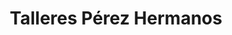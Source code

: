 ---
title: "Talleres Pérez Hermanos"
url: /cullar/talleres-perez-hermanos/
shop: reparación de automóviles
---